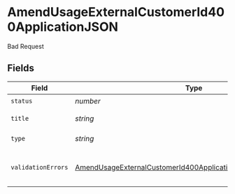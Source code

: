 # AmendUsageExternalCustomerId400ApplicationJSON

Bad Request


## Fields

| Field                                                                                                                                                         | Type                                                                                                                                                          | Required                                                                                                                                                      | Description                                                                                                                                                   | Example                                                                                                                                                       |
| ------------------------------------------------------------------------------------------------------------------------------------------------------------- | ------------------------------------------------------------------------------------------------------------------------------------------------------------- | ------------------------------------------------------------------------------------------------------------------------------------------------------------- | ------------------------------------------------------------------------------------------------------------------------------------------------------------- | ------------------------------------------------------------------------------------------------------------------------------------------------------------- |
| `status`                                                                                                                                                      | *number*                                                                                                                                                      | :heavy_check_mark:                                                                                                                                            | HTTP Code                                                                                                                                                     |                                                                                                                                                               |
| `title`                                                                                                                                                       | *string*                                                                                                                                                      | :heavy_check_mark:                                                                                                                                            | Error message                                                                                                                                                 |                                                                                                                                                               |
| `type`                                                                                                                                                        | *string*                                                                                                                                                      | :heavy_check_mark:                                                                                                                                            | N/A                                                                                                                                                           | "https://docs.billwithorb.com/reference/error-responses#400-request-validation-errors"                                                                        |
| `validationErrors`                                                                                                                                            | [AmendUsageExternalCustomerId400ApplicationJSONValidationErrors](../../models/operations/amendusageexternalcustomerid400applicationjsonvalidationerrors.md)[] | :heavy_check_mark:                                                                                                                                            | Contains all failing validation events.                                                                                                                       |                                                                                                                                                               |